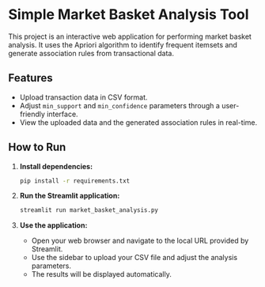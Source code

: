 # Simple Market Basket Analysis Tool

This project is an interactive web application for performing market basket analysis. It uses the Apriori algorithm to identify frequent itemsets and generate association rules from transactional data.

## Features

- Upload transaction data in CSV format.
- Adjust `min_support` and `min_confidence` parameters through a user-friendly interface.
- View the uploaded data and the generated association rules in real-time.

## How to Run

1.  **Install dependencies:**

    ```bash
    pip install -r requirements.txt
    ```

2.  **Run the Streamlit application:**

    ```bash
    streamlit run market_basket_analysis.py
    ```

3.  **Use the application:**

    - Open your web browser and navigate to the local URL provided by Streamlit.
    - Use the sidebar to upload your CSV file and adjust the analysis parameters.
    - The results will be displayed automatically.
